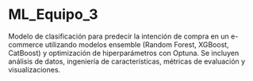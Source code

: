 # ML_Equipo_3
Modelo de clasificación para predecir la intención de compra en un e-commerce utilizando modelos ensemble (Random Forest, XGBoost, CatBoost) y optimización de hiperparámetros con Optuna. Se incluyen análisis de datos, ingeniería de características, métricas de evaluación y visualizaciones.

